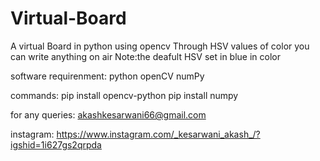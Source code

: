 # Virtual-Board
A virtual Board in python using opencv
Through HSV values of color you can write anything on air 
Note:the deafult HSV set in blue in color


software requirenment:
python
openCV
numPy

commands:
pip install opencv-python
pip install numpy


for any queries:
akashkesarwani66@gmail.com

instagram:
https://www.instagram.com/_kesarwani_akash_/?igshid=1i627gs2qrpda
